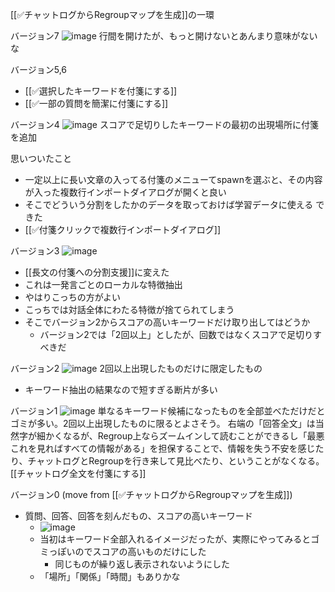 
[[✅チャットログからRegroupマップを生成]]の一環

バージョン7
![image](https://gyazo.com/bf7998748c4920a9136d8997643a5173/thumb/1000)
行間を開けたが、もっと開けないとあんまり意味がないな

バージョン5,6
- [[✅選択したキーワードを付箋にする]]
- [[✅一部の質問を簡潔に付箋にする]]

バージョン4
![image](https://gyazo.com/f2fac48d13c67b1048836c51cb3abe71/thumb/1000)
スコアで足切りしたキーワードの最初の出現場所に付箋を追加

思いついたこと
- 一定以上に長い文章の入ってる付箋のメニューてspawnを選ぶと、その内容が入った複数行インポートダイアログが開くと良い
- そこでどういう分割をしたかのデータを取っておけば学習データに使える
できた
- [[✅付箋クリックで複数行インポートダイアログ]]

バージョン3
![image](https://gyazo.com/24107e766ebdf37aadfe5c0976440b64/thumb/1000)
- [[長文の付箋への分割支援]]に変えた
- これは一発言ごとのローカルな特徴抽出
- やはりこっちの方がよい
- こっちでは対話全体にわたる特徴が捨てられてしまう
- そこでバージョン2からスコアの高いキーワードだけ取り出してはどうか
    - バージョン2では「2回以上」としたが、回数ではなくスコアで足切りすべきだ

バージョン2
![image](https://gyazo.com/65e5e8e90d80b682c2cc19df3d74eded/thumb/1000)
2回以上出現したものだけに限定したもの
- キーワード抽出の結果なので短すぎる断片が多い

バージョン1
![image](https://gyazo.com/684e05233db02bbf59fb1a0b97cac9c7/thumb/1000)
単なるキーワード候補になったものを全部並べただけだとゴミが多い。2回以上出現したものに限るとよさそう。
右端の「回答全文」は当然字が細かくなるが、Regroup上ならズームインして読むことができるし「最悪これを見ればすべての情報がある」を担保することで、情報を失う不安を感じたり、チャットログとRegroupを行き来して見比べたり、ということがなくなる。
[[チャットログ全文を付箋にする]]

バージョン0 (move from [[✅チャットログからRegroupマップを生成]])
- 質問、回答、回答を刻んだもの、スコアの高いキーワード
    - ![image](https://gyazo.com/8d037f331d5b39178d8a727146b3a8fb/thumb/1000)
    - 当初はキーワード全部入れるイメージだったが、実際にやってみるとゴミっぽいのでスコアの高いものだけにした
        - 同じものが繰り返し表示されないようにした
    - 「場所」「関係」「時間」もありかな
